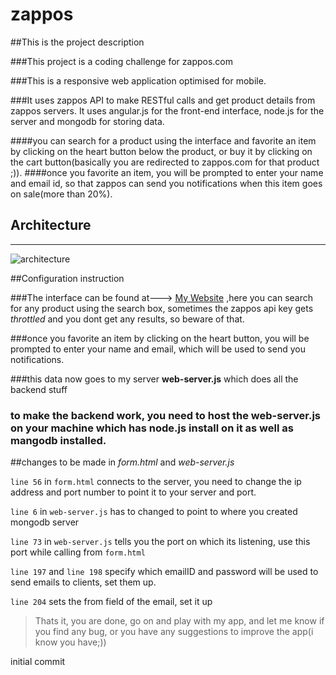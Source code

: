 zappos
======

##This is the project description

###This project is a coding challenge for zappos.com

###This is a responsive web application optimised for mobile.

###It uses zappos API to make RESTful calls and get product details from zappos servers. It uses angular.js for the front-end interface, node.js for the server and mongodb for storing data. 

####you can search for a product using the interface and favorite an item by clicking on the heart button below the product, or buy it by clicking on the cart button(basically you are redirected to zappos.com for that product ;)).
####once you favorite an item, you will be prompted to enter your name and email id, so that zappos can send you notifications when this item goes on sale(more than 20%).

Architecture
--------------
--------------
![architecture](https://docs.google.com/drawings/d/1P4nS-zMlU_jM2cx0__QKgfp9vXZCWG_4PdplIRrvWUA/pub?w=1381&h=733)

##Configuration instruction

###The interface can be found at---> [My Website](http://www.sarimzaidi.com/projects/zappos) ,here you can search for any product using the search box, sometimes the zappos api key gets *throttled* and you dont get any results, so beware of that.

###once you favorite an item by clicking on the heart button, you will be prompted to enter your name and email, which will be used to send you notifications.

###this data now goes to my server **web-server.js** which does all the backend stuff

### to make the backend work, you need to host the web-server.js on your machine which has node.js install on it as well as mangodb installed.

##changes to be made in *form.html* and *web-server.js*

`line 56` in `form.html` connects to the server, you need to change the ip address and port number to point it to your server and port. 

`line 6` in `web-server.js` has to changed to point to where you created mongodb server

`line 73` in `web-server.js` tells you the port on which its listening, use this port while calling from `form.html`

`line 197` and `line 198` specify which emailID and password will be used to send emails to clients, set them up.

`line 204` sets the from field of the email, set it up

>Thats it, you are done, go on and play with my app, and let me know if you find any bug, or you have any suggestions to improve the app(i know you have;))









initial commit
